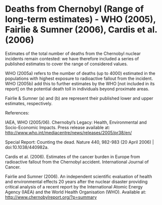 # Deaths from Chernobyl (Range of long-term estimates) - WHO (2005), Fairlie & Sumner (2006), Cardis et al. (2006)

Estimates of the total number of deaths from the Chernobyl nuclear incidents remain contested: we have therefore included a series of published estimates to cover the range of considered values.

WHO (2005a) refers to the number of deaths (up to 4000) estimated in the populations with highest exposure to radioactive fallout from the incident. WHO (2005b) add this to further estimates by the WHO [not included in its report] on the potential death toll in individuals beyond proximate areas.

Fairlie & Sumner (a) and (b) are represent their published lower and upper estimates, respectively.

References:

IAEA, WHO (2005/06). Chernobyl’s Legacy: Health, Environmental and Socio-Economic Impacts. Press release available at: http://www.who.int/mediacentre/news/releases/2005/pr38/en/

Special Report: Counting the dead. Nature 440, 982-983 (20 April 2006) | doi:10.1038/440982a.

Cardis et al. (2006). Estimates of the cancer burden in Europe from radioactive fallout from the Chernobyl accident. International Journal of Cancer.

Fairlie and Sumner (2006). An independent scientific evaluation of health and environmental effects 20 years after the nuclear disaster providing critical analysis of a recent report by the International Atomic Energy Agency (IAEA) and the World Health Organisation (WHO). Available at: http://www.chernobylreport.org/?p=summary